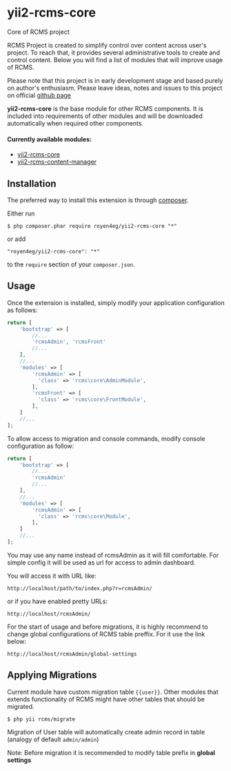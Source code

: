 # yii2-rcms-core
Core of RCMS project

RCMS Project is created to simplify control over content across user's project.
To reach that, it provides several administrative tools to create and control content.
Below you will find a list of modules that will improve usage of RCMS.

Please note that this project is in early development stage and based purely on author's enthusiasm.
Please leave ideas, notes and issues to this project on official [github page](https://github.com/royen4eg/yii2-rcms-core/issues)


**yii2-rcms-core** is the base module for other RCMS components. 
It is included into requirements of other modules and will be downloaded automatically when required other components.


#### Currently available modules:
* [yii2-rcms-core](https://github.com/royen4eg/yii2-rcms-core)
* [yii2-rcms-content-manager](https://github.com/royen4eg/yii2-rcms-content-manager)

## Installation

The preferred way to install this extension is through [composer](http://getcomposer.org/download/).


Either run

```
$ php composer.phar require royen4eg/yii2-rcms-core "*"
```

or add

```
"royen4eg/yii2-rcms-core": "*"
```

to the ```require``` section of your `composer.json`.

## Usage

Once the extension is installed, simply modify your application configuration as follows:

```php
return [
    'bootstrap' => [
        //...
        'rcmsAdmin', 'rcmsFront'
        //...
    ],
    //...
    'modules' => [
        'rcmsAdmin' => [
          'class' => 'rcms\core\AdminModule',
        ],
        'rcmsFront' => [
          'class' => 'rcms\core\FrontModule',
        ],
    ]
    //...
];
```

To allow access to migration and console commands, modify console configuration as follow:

```php
return [
    'bootstrap' => [
        //...
        'rcmsAdmin'
        //...
    ],
    //...
    'modules' => [
        'rcmsAdmin' => [
          'class' => 'rcms\core\Module',
        ],
    ]
    //...
];
```


You may use any name instead of rcmsAdmin as it will fill comfortable.
For simple config it will be used as url for access to admin dashboard.

You will access it with URL like:
```
http://localhost/path/to/index.php?r=rcmsAdmin/
```
or if you have enabled pretty URLs:
```
http://localhost/rcmsAdmin/
```

For the start of usage and before migrations, it is highly recommend to change global configurations of RCMS table preffix. For it use the link below:
```
http://localhost/rcmsAdmin/global-settings
```


## Applying Migrations

Current module have custom migration table `{{user}}`.
Other modules that extends functionality of RCMS might have other tables that should be migrated.

```
$ php yii rcms/migrate
```

Migration of User table will automatically create admin record in table (analogy of default `admin/admin`)

Note: Before migration it is recommended to modify table prefix in **global settings**